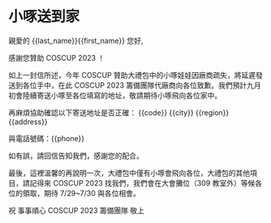 # 小啄送到家

親愛的 {{last\_name}}{{first\_name}} 您好,

感謝您贊助 COSCUP 2023 ！

如上一封信所述，今年 COSCUP 贊助大禮包中的小啄娃娃因廠商疏失，將延遲發送到各位手中，在此 COSCUP 2023 籌備團隊代廠商向各位致歉。我們預計九月初會陸續寄送小啄至各位填寫的地址，敬請期待小啄飛向各位家中。

再麻煩協助確認以下寄送地址是否正確：
{{code}} {{city}} {{region}} {{address}}

與電話號碼：{{phone}}

如有誤，請回信告知我們，感謝您的配合。

最後，這裡溫馨的再說明一次，大禮包中僅有小啄會飛向各位，大禮包的其他項目，請記得來 COSCUP 2023 找我們，我們會在大會攤位（309 教室外）等候各位的領取，期待 7/29~7/30 與各位相會。

祝 事事順心
COSCUP 2023 籌備團隊 敬上

